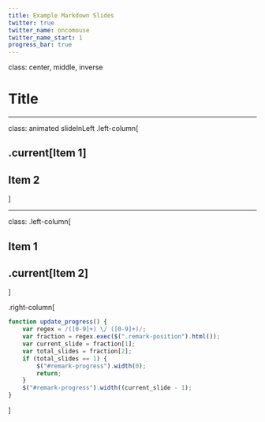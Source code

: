 ```yaml
---
title: Example Markdown Slides
twitter: true
twitter_name: oncomouse
twitter_name_start: 1
progress_bar: true
---
```


class: center, middle, inverse

# Title

---
class: animated slideInLeft
.left-column[
  ## .current[Item 1]
  ## Item 2
]

---
class: 
.left-column[
  ## Item 1
  ## .current[Item 2]
]

.right-column[
```javascript
function update_progress() {
	var regex = /([0-9]+) \/ ([0-9]+)/;
	var fraction = regex.exec($(".remark-position").html());
	var current_slide = fraction[1];
	var total_slides = fraction[2];
	if (total_slides == 1) {
		$("#remark-progress").width(0);
		return;
	}
	$("#remark-progress").width((current_slide - 1);
}
```
]